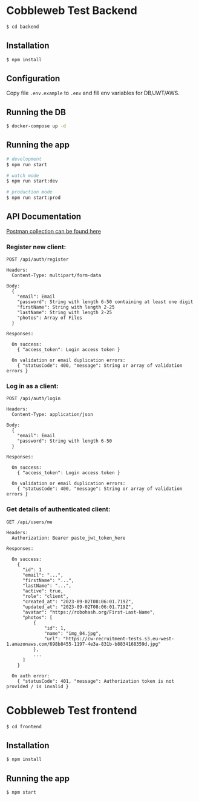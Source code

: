 # Cobbleweb Test Backend

```bash
$ cd backend
```

## Installation

```bash
$ npm install
```

## Configuration
Copy file `.env.example` to `.env` and fill env variables for DB/JWT/AWS.

## Running the DB

```bash
$ docker-compose up -d
```

## Running the app

```bash
# development
$ npm run start

# watch mode
$ npm run start:dev

# production mode
$ npm run start:prod
```

## API Documentation

[Postman collection can be found here](./docs/cobbleweb-test.postman_collection.json)

### Register new client:

```
POST /api/auth/register

Headers:
  Content-Type: multipart/form-data

Body:
  {
    "email": Email
    "password": String with length 6-50 containing at least one digit
    "firstName": String with length 2-25
    "lastName": String with length 2-25
    "photos": Array of Files
  }

Responses:

  On success:
    { "access_token": Login access token }

  On validation or email duplication errors:
    { "statusCode": 400, "message": String or array of validation errors }
```

### Log in as a client:

```
POST /api/auth/login

Headers:
  Content-Type: application/json

Body:
  {
    "email": Email
    "password": String with length 6-50
  }

Responses:

  On success:
    { "access_token": Login access token }

  On validation or email duplication errors:
    { "statusCode": 400, "message": String or array of validation errors }
```

### Get details of authenticated client:

```
GET /api/users/me

Headers:
  Authorization: Bearer paste_jwt_token_here

Responses:

  On success:
    {
      "id": 1
      "email": "...",
      "firstName": "...",
      "lastName": "...",
      "active": true,
      "role": "client",
      "created_at": "2023-09-02T08:06:01.719Z",
      "updated_at": "2023-09-02T08:06:01.719Z",
      "avatar": "https://robohash.org/First-Last-Name",
      "photos": [
          {
              "id": 1,
              "name": "img_04.jpg",
              "url": "https://cw-recruitment-tests.s3.eu-west-1.amazonaws.com/698b8455-1197-4e3a-831b-b8834168359d.jpg"
          },
          ...
      ]
    }

  On auth error:
    { "statusCode": 401, "message": Authorization token is not provided / is invalid }
```

# Cobbleweb Test frontend

```bash
$ cd frontend
```

## Installation

```bash
$ npm install
```

## Running the app

```bash
$ npm start
```
